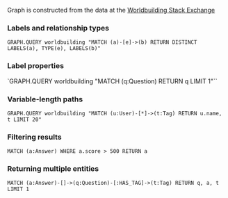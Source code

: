 Graph is constructed from the data at the [Worldbuilding Stack Exchange](https://worldbuilding.stackexchange.com/tour)

### Labels and relationship types
`GRAPH.QUERY worldbuilding "MATCH (a)-[e]->(b) RETURN DISTINCT LABELS(a), TYPE(e), LABELS(b)"`

### Label properties
`GRAPH.QUERY worldbuilding "MATCH (q:Question) RETURN q LIMIT 1"``

### Variable-length paths
`GRAPH.QUERY worldbuilding "MATCH (u:User)-[*]->(t:Tag) RETURN u.name, t LIMIT 20"`

### Filtering results
`MATCH (a:Answer) WHERE a.score > 500 RETURN a`

### Returning multiple entities
`MATCH (a:Answer)-[]->(q:Question)-[:HAS_TAG]->(t:Tag) RETURN q, a, t LIMIT 1`
